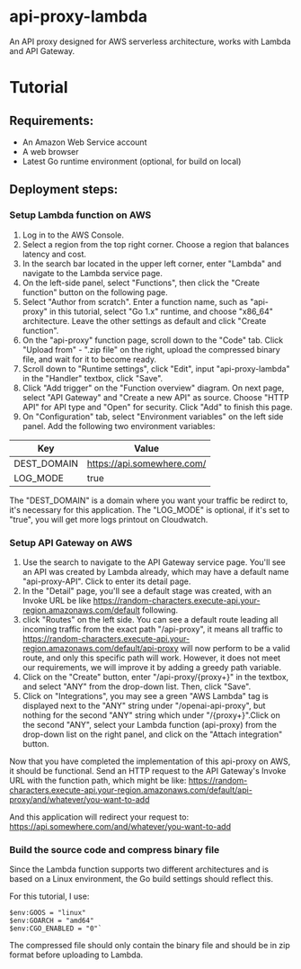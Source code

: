 # api-proxy-lambda

An API proxy designed for AWS serverless architecture, works with Lambda and API Gateway.

# Tutorial

## Requirements:

-   An Amazon Web Service account
-   A web browser
-   Latest Go runtime environment (optional, for build on local)

## Deployment steps:

### Setup Lambda function on AWS

1. Log in to the AWS Console.
2. Select a region from the top right corner. Choose a region that balances latency and cost.
3. In the search bar located in the upper left corner, enter "Lambda" and navigate to the Lambda service page.
4. On the left-side panel, select "Functions", then click the "Create function" button on the following page.
5. Select "Author from scratch". Enter a function name, such as "api-proxy" in this tutorial, select "Go 1.x" runtime, and choose "x86_64" architecture. Leave the other settings as default and click "Create function".
6. On the "api-proxy" function page, scroll down to the "Code" tab. Click "Upload from" - ".zip file" on the right, upload the compressed binary file, and wait for it to become ready.
7. Scroll down to "Runtime settings", click "Edit", input "api-proxy-lambda" in the "Handler" textbox, click "Save".
8. Click "Add trigger" on the "Function overview" diagram. On next page, select "API Gateway" and "Create a new API" as source. Choose "HTTP API" for API type and "Open" for security. Click "Add" to finish this page.
9. On "Configuration" tab, select "Environment variables" on the left side panel. Add the following two environment variables:

|Key | Value|
|------------ | ------------|
|DEST_DOMAIN|https://api.somewhere.com/|
|LOG_MODE|true|

The "DEST_DOMAIN" is a domain where you want your traffic be redirct to, it's necessary for this application.
The "LOG_MODE" is optional, if it's set to "true", you will get more logs printout on Cloudwatch.



### Setup API Gateway on AWS

1. Use the search to navigate to the API Gateway service page. You'll see an API was created by Lambda already, which may have a default name "api-proxy-API". Click to enter its detail page.
2. In the "Detail" page, you'll see a default stage was created, with an Invoke URL be like https://random-characters.execute-api.your-region.amazonaws.com/default following.
3. click "Routes" on the left side. You can see a default route leading all incoming traffic from the exact path "/api-proxy", it means all traffic to https://random-characters.execute-api.your-region.amazonaws.com/default/api-proxy will now perform to be a valid route, and only this specific path will work. However, it does not meet our requirements, we will improve it by adding a greedy path variable.
4. Click on the "Create" button, enter "/api-proxy/{proxy+}" in the textbox, and select "ANY" from the drop-down list. Then, click "Save".
5. Click on "Integrations", you may see a green "AWS Lambda" tag is displayed next to the "ANY" string under "/openai-api-proxy", but nothing for the second "ANY" string which under "/{proxy+}".Click on the second "ANY", select your Lambda function (api-proxy) from the drop-down list on the right panel, and click on the "Attach integration" button.

Now that you have completed the implementation of this api-proxy on AWS, it should be functional.
Send an HTTP request to the API Gateway's Invoke URL with the function path, which might be like:
https://random-characters.execute-api.your-region.amazonaws.com/default/api-proxy/and/whatever/you-want-to-add

And this application will redirect your request to:
https://api.somewhere.com/and/whatever/you-want-to-add


### Build the source code and compress binary file

Since the Lambda function supports two different architectures and is based on a Linux environment, the Go build settings should reflect this.

For this tutorial, I use:
```
$env:GOOS = "linux" 
$env:GOARCH = "amd64" 
$env:CGO_ENABLED = "0"`
```

The compressed file should only contain the binary file and should be in zip format before uploading to Lambda.
